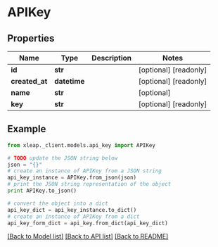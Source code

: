 # APIKey


## Properties

Name | Type | Description | Notes
------------ | ------------- | ------------- | -------------
**id** | **str** |  | [optional] [readonly] 
**created_at** | **datetime** |  | [optional] [readonly] 
**name** | **str** |  | [optional] 
**key** | **str** |  | [optional] [readonly] 

## Example

```python
from xleap._client.models.api_key import APIKey

# TODO update the JSON string below
json = "{}"
# create an instance of APIKey from a JSON string
api_key_instance = APIKey.from_json(json)
# print the JSON string representation of the object
print APIKey.to_json()

# convert the object into a dict
api_key_dict = api_key_instance.to_dict()
# create an instance of APIKey from a dict
api_key_form_dict = api_key.from_dict(api_key_dict)
```
[[Back to Model list]](../README.md#documentation-for-models) [[Back to API list]](../README.md#documentation-for-api-endpoints) [[Back to README]](../README.md)


